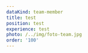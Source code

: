 ```yaml
---
dataKind: team-member
title: test
position: test
experience: test
photo: /../img/foto-team.jpg
order: '100'
---
```


